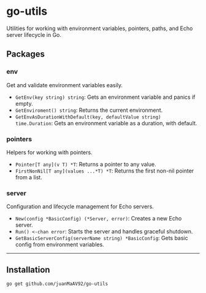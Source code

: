 # go-utils

Utilities for working with environment variables, pointers, paths, and Echo server lifecycle in Go.

## Packages

### env
Get and validate environment variables easily.
- `GetEnv(key string) string`: Gets an environment variable and panics if empty.
- `GetEnviroment() string`: Returns the current environment.
- `GetEnvAsDurationWithDefault(key, defaultValue string) time.Duration`: Gets an environment variable as a duration, with default.

### pointers
Helpers for working with pointers.
- `Pointer[T any](v T) *T`: Returns a pointer to any value.
- `FirstNonNil[T any](values ...*T) *T`: Returns the first non-nil pointer from a list.

### server
Configuration and lifecycle management for Echo servers.
- `New(config *BasicConfig) (*Server, error)`: Creates a new Echo server.
- `Run() <-chan error`: Starts the server and handles graceful shutdown.
- `GetBasicServerConfig(serverName string) *BasicConfig`: Gets basic config from environment variables.

---

## Installation
```bash
go get github.com/juanMaAV92/go-utils